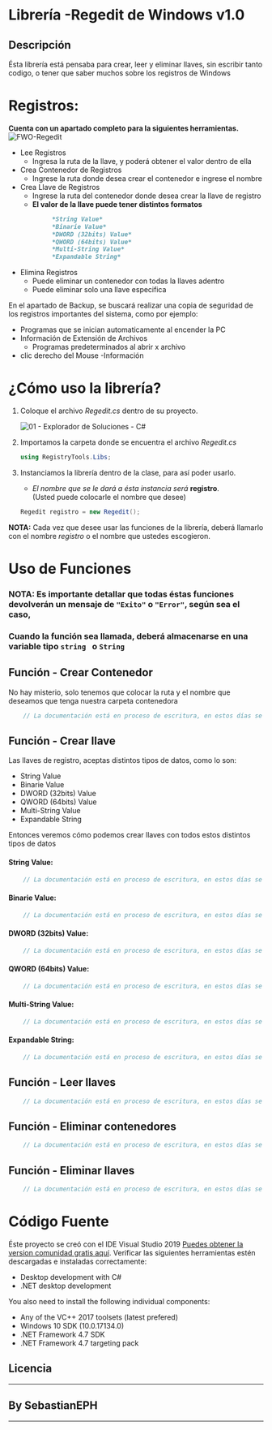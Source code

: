 # Librería -Regedit de Windows v1.0
<!-- Botones -->

<!-- Descripción -->
## Descripción
Ésta librería está pensaba para crear, leer y eliminar llaves, sin escribir tanto codigo, o tener que saber muchos sobre los registros de Windows


<!-- Herramientas -->
# Registros:
 **Cuenta con un apartado completo para la siguientes herramientas.**
![FWO-Regedit](https://i.imgur.com/VxvRqCN.png)
- Lee Registros
    - Ingresa la ruta de la llave, y poderá obtener el valor dentro de ella
- Crea Contenedor de Registros
    - Ingrese la ruta donde desea crear el contenedor e ingrese el nombre
- Crea Llave de Registros
    - Ingrese la ruta del contenedor donde desea crear la llave de registro
    - **El valor de la llave puede tener distintos formatos**
```md
            *String Value*
            *Binarie Value*
            *DWORD (32bits) Value*
            *QWORD (64bits) Value*
            *Multi-String Value*
            *Expandable String* 
```    
- Elimina Registros
    - Puede eliminar un contenedor con todas la llaves adentro
    - Puede eliminar solo una llave especifica

En el apartado de Backup, se buscará realizar una copia de seguridad de los registros importantes del sistema, como por ejemplo:
- Programas que se inician automaticamente al encender la PC
- Información de Extensión de Archivos
    - Programas predeterminados al abrir x archivo
- clic derecho del Mouse
    -Información 
 
<!-- Información de codificación -->
# ¿Cómo uso la librería?
1. Coloque el archivo *Regedit.cs* dentro de su proyecto. 

    ![01 - Explorador de Soluciones - C# ](https://i.imgur.com/8tqiZYc.png)

2. Importamos la carpeta donde se encuentra el archivo *Regedit.cs*
    ````csharp
    using RegistryTools.Libs;
    ````
3. Instanciamos la librería dentro de la clase, para así poder usarlo.
    - *El nombre que se le dará a ésta instancia será* **registro**.  
(Usted puede colocarle el nombre que desee)
    ```` csharp
    Regedit registro = new Regedit();
    ````
**NOTA:** Cada vez que desee usar las funciones de la librería, deberá llamarlo con el nombre *registro* o el nombre que ustedes escogieron.
# Uso de Funciones
### **NOTA:** Es importante detallar que todas éstas funciones devolverán un mensaje de `"Exito"` o `"Error"`, según sea el caso,
### Cuando la función sea llamada, deberá almacenarse en una variable tipo `string ` o `String`
<!-- Funciones e información de usos -->
## Función - Crear Contenedor
No hay misterio, solo tenemos que colocar la ruta y el nombre que deseamos que tenga nuestra carpeta contenedora
````csharp
    // La documentación está en proceso de escritura, en estos días se terminará por completo, porfavor espere...
````
## Función - Crear llave
Las llaves de registro, aceptas distintos tipos de datos, como lo son:
- String Value
- Binarie Value
- DWORD (32bits) Value
- QWORD (64bits) Value
- Multi-String Value
- Expandable String

Entonces veremos cómo podemos crear llaves con todos estos distintos tipos de datos
#### String Value:

````csharp
    // La documentación está en proceso de escritura, en estos días se terminará por completo, porfavor espere...
````
#### Binarie Value:

````csharp
    // La documentación está en proceso de escritura, en estos días se terminará por completo, porfavor espere...
````
#### DWORD (32bits) Value:

````csharp
    // La documentación está en proceso de escritura, en estos días se terminará por completo, porfavor espere...
````
#### QWORD (64bits) Value:

````csharp
    // La documentación está en proceso de escritura, en estos días se terminará por completo, porfavor espere...
````
#### Multi-String Value:

````csharp
    // La documentación está en proceso de escritura, en estos días se terminará por completo, porfavor espere...
````
#### Expandable String:

````csharp
    // La documentación está en proceso de escritura, en estos días se terminará por completo, porfavor espere...
````

## Función - Leer llaves
````csharp
    // La documentación está en proceso de escritura, en estos días se terminará por completo, porfavor espere...
````
## Función - Eliminar contenedores
````csharp
    // La documentación está en proceso de escritura, en estos días se terminará por completo, porfavor espere...
````

## Función - Eliminar llaves
````csharp
    // La documentación está en proceso de escritura, en estos días se terminará por completo, porfavor espere...
````



# Código Fuente
Éste proyecto se creó con el IDE Visual Studio 2019 [Puedes obtener la version comunidad gratis aquí](https://www.visualstudio.com/vs/community/).
Verificar las siguientes herramientas estén descargadas e instaladas correctamente:

- Desktop development with C#
- .NET desktop development

You also need to install the following individual components:

- Any of the VC++ 2017 toolsets (latest prefered)
- Windows 10 SDK (10.0.17134.0)
- .NET Framework 4.7 SDK
- .NET Framework 4.7 targeting pack


<!-- Licencia -->
## Licencia

<!-- Creador  -->
---
## By SebastianEPH
---
